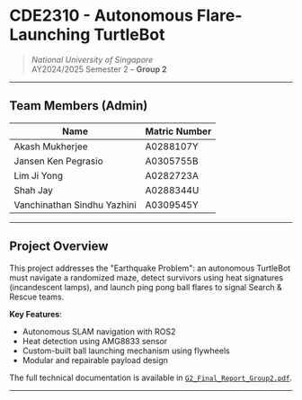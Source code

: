 
# CDE2310 - Autonomous Flare-Launching TurtleBot

> *National University of Singapore*  
> AY2024/2025 Semester 2 – **Group 2**

---

##  Team Members (Admin)

| Name                        | Matric Number   |
|-----------------------------|-----------------|
| Akash Mukherjee             | A0288107Y       |
| Jansen Ken Pegrasio         | A0305755B       |
| Lim Ji Yong                 | A0282723A       |
| Shah Jay                    | A0288344U       |
| Vanchinathan Sindhu Yazhini| A0309545Y       |

---

##  Project Overview

This project addresses the "Earthquake Problem": an autonomous TurtleBot must navigate a randomized maze, detect survivors using heat signatures (incandescent lamps), and launch ping pong ball flares to signal Search & Rescue teams.

**Key Features**:
- Autonomous SLAM navigation with ROS2
- Heat detection using AMG8833 sensor
- Custom-built ball launching mechanism using flywheels
- Modular and repairable payload design

The full technical documentation is available in [`G2_Final_Report_Group2.pdf`](./G2_Final_Report_Group2.pdf).

---

